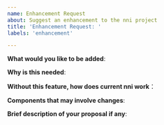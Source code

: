 ```yaml
---
name: Enhancement Request
about: Suggest an enhancement to the nni project
title: 'Enhancement Request: '
labels: 'enhancement'

---
```

<!-- Please only use this template for submitting enhancement requests -->


**What would you like to be added**:

**Why is this needed**:

**Without this feature, how does current nni work**：

**Components that may involve changes**:

**Brief description of your proposal if any**:

